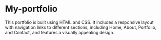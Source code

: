 # My-portfolio
This portfolio is built using HTML and CSS. It includes a responsive layout with navigation links to different sections, including Home, About, Portfolio, and Contact, and features a visually appealing design.

